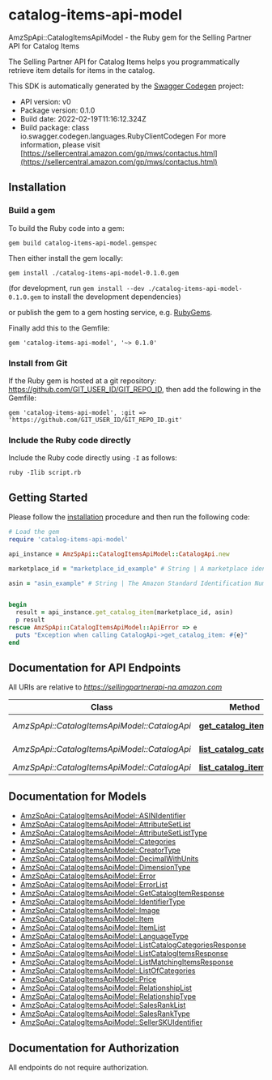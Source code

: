 # catalog-items-api-model

AmzSpApi::CatalogItemsApiModel - the Ruby gem for the Selling Partner API for Catalog Items

The Selling Partner API for Catalog Items helps you programmatically retrieve item details for items in the catalog.

This SDK is automatically generated by the [Swagger Codegen](https://github.com/swagger-api/swagger-codegen) project:

- API version: v0
- Package version: 0.1.0
- Build date: 2022-02-19T11:16:12.324Z
- Build package: class io.swagger.codegen.languages.RubyClientCodegen
For more information, please visit [https://sellercentral.amazon.com/gp/mws/contactus.html](https://sellercentral.amazon.com/gp/mws/contactus.html)

## Installation

### Build a gem

To build the Ruby code into a gem:

```shell
gem build catalog-items-api-model.gemspec
```

Then either install the gem locally:

```shell
gem install ./catalog-items-api-model-0.1.0.gem
```
(for development, run `gem install --dev ./catalog-items-api-model-0.1.0.gem` to install the development dependencies)

or publish the gem to a gem hosting service, e.g. [RubyGems](https://rubygems.org/).

Finally add this to the Gemfile:

    gem 'catalog-items-api-model', '~> 0.1.0'

### Install from Git

If the Ruby gem is hosted at a git repository: https://github.com/GIT_USER_ID/GIT_REPO_ID, then add the following in the Gemfile:

    gem 'catalog-items-api-model', :git => 'https://github.com/GIT_USER_ID/GIT_REPO_ID.git'

### Include the Ruby code directly

Include the Ruby code directly using `-I` as follows:

```shell
ruby -Ilib script.rb
```

## Getting Started

Please follow the [installation](#installation) procedure and then run the following code:
```ruby
# Load the gem
require 'catalog-items-api-model'

api_instance = AmzSpApi::CatalogItemsApiModel::CatalogApi.new

marketplace_id = "marketplace_id_example" # String | A marketplace identifier. Specifies the marketplace for the item.

asin = "asin_example" # String | The Amazon Standard Identification Number (ASIN) of the item.


begin
  result = api_instance.get_catalog_item(marketplace_id, asin)
  p result
rescue AmzSpApi::CatalogItemsApiModel::ApiError => e
  puts "Exception when calling CatalogApi->get_catalog_item: #{e}"
end

```

## Documentation for API Endpoints

All URIs are relative to *https://sellingpartnerapi-na.amazon.com*

Class | Method | HTTP request | Description
------------ | ------------- | ------------- | -------------
*AmzSpApi::CatalogItemsApiModel::CatalogApi* | [**get_catalog_item**](docs/CatalogApi.md#get_catalog_item) | **GET** /catalog/v0/items/{asin} | 
*AmzSpApi::CatalogItemsApiModel::CatalogApi* | [**list_catalog_categories**](docs/CatalogApi.md#list_catalog_categories) | **GET** /catalog/v0/categories | 
*AmzSpApi::CatalogItemsApiModel::CatalogApi* | [**list_catalog_items**](docs/CatalogApi.md#list_catalog_items) | **GET** /catalog/v0/items | 


## Documentation for Models

 - [AmzSpApi::CatalogItemsApiModel::ASINIdentifier](docs/ASINIdentifier.md)
 - [AmzSpApi::CatalogItemsApiModel::AttributeSetList](docs/AttributeSetList.md)
 - [AmzSpApi::CatalogItemsApiModel::AttributeSetListType](docs/AttributeSetListType.md)
 - [AmzSpApi::CatalogItemsApiModel::Categories](docs/Categories.md)
 - [AmzSpApi::CatalogItemsApiModel::CreatorType](docs/CreatorType.md)
 - [AmzSpApi::CatalogItemsApiModel::DecimalWithUnits](docs/DecimalWithUnits.md)
 - [AmzSpApi::CatalogItemsApiModel::DimensionType](docs/DimensionType.md)
 - [AmzSpApi::CatalogItemsApiModel::Error](docs/Error.md)
 - [AmzSpApi::CatalogItemsApiModel::ErrorList](docs/ErrorList.md)
 - [AmzSpApi::CatalogItemsApiModel::GetCatalogItemResponse](docs/GetCatalogItemResponse.md)
 - [AmzSpApi::CatalogItemsApiModel::IdentifierType](docs/IdentifierType.md)
 - [AmzSpApi::CatalogItemsApiModel::Image](docs/Image.md)
 - [AmzSpApi::CatalogItemsApiModel::Item](docs/Item.md)
 - [AmzSpApi::CatalogItemsApiModel::ItemList](docs/ItemList.md)
 - [AmzSpApi::CatalogItemsApiModel::LanguageType](docs/LanguageType.md)
 - [AmzSpApi::CatalogItemsApiModel::ListCatalogCategoriesResponse](docs/ListCatalogCategoriesResponse.md)
 - [AmzSpApi::CatalogItemsApiModel::ListCatalogItemsResponse](docs/ListCatalogItemsResponse.md)
 - [AmzSpApi::CatalogItemsApiModel::ListMatchingItemsResponse](docs/ListMatchingItemsResponse.md)
 - [AmzSpApi::CatalogItemsApiModel::ListOfCategories](docs/ListOfCategories.md)
 - [AmzSpApi::CatalogItemsApiModel::Price](docs/Price.md)
 - [AmzSpApi::CatalogItemsApiModel::RelationshipList](docs/RelationshipList.md)
 - [AmzSpApi::CatalogItemsApiModel::RelationshipType](docs/RelationshipType.md)
 - [AmzSpApi::CatalogItemsApiModel::SalesRankList](docs/SalesRankList.md)
 - [AmzSpApi::CatalogItemsApiModel::SalesRankType](docs/SalesRankType.md)
 - [AmzSpApi::CatalogItemsApiModel::SellerSKUIdentifier](docs/SellerSKUIdentifier.md)


## Documentation for Authorization

 All endpoints do not require authorization.

